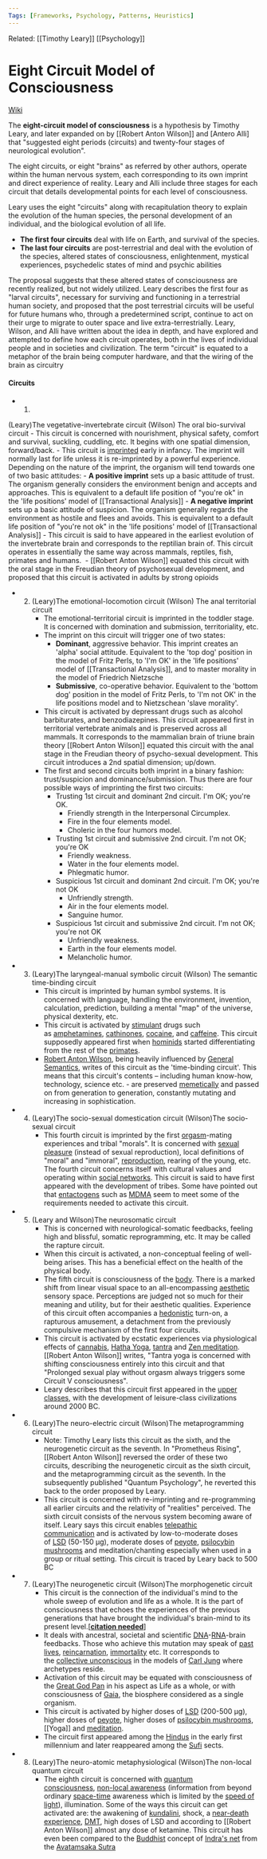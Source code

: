 ```yaml
---
Tags: [Frameworks, Psychology, Patterns, Heuristics]
---
```

Related: [[Timothy Leary]] [[Psychology]]
# Eight Circuit Model of Consciousness 

[Wiki](https://en.wikipedia.org/wiki/Eight-circuit_model_of_consciousness)

The **eight-circuit model of consciousness** is a hypothesis by Timothy Leary, and later expanded on by [[Robert Anton Wilson]] and [Antero Alli] that "suggested eight periods (circuits) and twenty-four stages of neurological evolution". 

The eight circuits, or eight "brains" as referred by other authors, operate within the human nervous system, each corresponding to its own imprint and direct experience of reality. Leary and Alli include three stages for each circuit that details developmental points for each level of consciousness.

Leary uses the eight "circuits" along with recapitulation theory to explain the evolution of the human species, the personal development of an individual, and the biological evolution of all life.

- **The first four circuits** deal with life on Earth, and survival of the species. 
- **The last four circuits** are post-terrestrial and deal with the evolution of the species, altered states of consciousness, enlightenment, mystical experiences, psychedelic states of mind and psychic abilities

The proposal suggests that these altered states of consciousness are recently realized, but not widely utilized. Leary describes the first four as "larval circuits", necessary for surviving and functioning in a terrestrial human society, and proposed that the post terrestrial circuits will be useful for future humans who, through a predetermined script, continue to act on their urge to migrate to outer space and live extra-terrestrially. Leary, Wilson, and Alli have written about the idea in depth, and have explored and attempted to define how each circuit operates, both in the lives of individual people and in societies and civilization. The term "circuit" is equated to a metaphor of the brain being computer hardware, and that the wiring of the brain as circuitry

#### Circuits
- 1. 
(Leary)The vegetative-invertebrate circuit 
(Wilson) The oral bio-survival circuit
		- This circuit is concerned with nourishment, physical safety, comfort and survival, suckling, cuddling, etc. It begins with one spatial dimension, forward/back.
		- This circuit is [imprinted](https://en.wikipedia.org/wiki/Imprinting_(psychology)) early in infancy. The imprint will normally last for life unless it is re-imprinted by a powerful experience. Depending on the nature of the imprint, the organism will tend towards one of two basic attitudes:
			- **A positive imprint** sets up a basic attitude of trust. The organism generally considers the environment benign and accepts and approaches. This is equivalent to a default life position of "you're ok" in the 'life positions' model of [[Transactional Analysis]]
			- **A negative imprint** sets up a basic attitude of suspicion. The organism generally regards the environment as hostile and flees and avoids. This is equivalent to a default life position of "you're not ok" in the 'life positions' model of [[Transactional Analysis]]
		- This circuit is said to have appeared in the earliest evolution of the invertebrate brain and corresponds to the reptilian brain of. This circuit operates in essentially the same way across mammals, reptiles, fish, primates and humans. 
		- [[Robert Anton Wilson]] equated this circuit with the oral stage in the Freudian theory of psychosexual development, and proposed that this circuit is activated in adults by strong opioids




- 2. 
		(Leary)The emotional-locomotion circuit 
		(Wilson) The anal territorial circuit
		- The emotional-territorial circuit is imprinted in the toddler stage. It is concerned with domination and submission, territoriality, etc.
		- The imprint on this circuit will trigger one of two states:
			- **Dominant**, aggressive behavior. This imprint creates an 'alpha' social attitude. Equivalent to the 'top dog' position in the model of Fritz Perls, to 'I'm OK' in the 'life positions' model of [[Transactional Analysis]], and to master morality in the model of Friedrich Nietzsche
			- **Submissive**, co-operative behavior. Equivalent to the 'bottom dog' position in the model of Fritz Perls, to 'I'm not OK' in the life positions model and to Nietzschean 'slave morality'.
		- This circuit is activated by depressant drugs such as alcohol barbiturates, and benzodiazepines. This circuit appeared first in territorial vertebrate animals and is preserved across all mammals. It corresponds to the mammalian brain of triune brain theory [[Robert Anton Wilson]] equated this circuit with the anal stage in the Freudian theory of psycho-sexual development. This circuit introduces a 2nd spatial dimension; up/down.
		- The first and second circuits both imprint in a binary fashion: trust/suspicion and dominance/submission. Thus there are four possible ways of imprinting the first two circuits:
			- Trusting 1st circuit and dominant 2nd circuit. I'm OK; you're OK. 
				- Friendly strength in the Interpersonal Circumplex. 
				- Fire in the four elements model. 
				- Choleric in the four humors model.
			- Trusting 1st circuit and submissive 2nd circuit. I'm not OK; you're OK
				- Friendly weakness. 
				- Water in the four elements model. 
				- Phlegmatic humor.
			- Suspicious 1st circuit and dominant 2nd circuit. I'm OK; you're not OK
				- Unfriendly strength. 
				- Air in the four elements model. 
				- Sanguine humor.
			- Suspicious 1st circuit and submissive 2nd circuit. I'm not OK; you're not OK
				- Unfriendly weakness. 
				- Earth in the four elements model. 
				- Melancholic humor.
- 3. 
		(Leary)The laryngeal-manual symbolic circuit 
		(Wilson) The semantic time-binding circuit
		- This circuit is imprinted by human symbol systems. It is concerned with language, handling the environment, invention, calculation, prediction, building a mental "map" of the universe, physical dexterity, etc.
		- This circuit is activated by [stimulant](https://en.wikipedia.org/wiki/Stimulant) drugs such as [amphetamines](https://en.wikipedia.org/wiki/Amphetamine), [cathinones](https://en.wikipedia.org/wiki/Cathinone), [cocaine](https://en.wikipedia.org/wiki/Cocaine), and [caffeine](https://en.wikipedia.org/wiki/Caffeine). This circuit supposedly appeared first when [hominids](https://en.wikipedia.org/wiki/Hominid) started differentiating from the rest of the [primates](https://en.wikipedia.org/wiki/Primates).
		- [Robert Anton Wilson](https://en.wikipedia.org/wiki/Robert_Anton_Wilson), being heavily influenced by [General Semantics](https://en.wikipedia.org/wiki/General_Semantics), writes of this circuit as the 'time-binding circuit'. This means that this circuit's contents – including human know-how, technology, science etc. - are preserved [memetically](https://en.wikipedia.org/wiki/Meme) and passed on from generation to generation, constantly mutating and increasing in sophistication.
- 4. 
		(Leary)The socio-sexual domestication circuit 
		(Wilson)The socio-sexual circuit
		- This fourth circuit is imprinted by the first [orgasm](https://en.wikipedia.org/wiki/Orgasm)-mating experiences and tribal "morals". It is concerned with [sexual pleasure](https://en.wikipedia.org/wiki/Sexual_pleasure) (instead of sexual reproduction), local definitions of "moral" and "immoral", [reproduction](https://en.wikipedia.org/wiki/Reproduction), rearing of the young, etc. The fourth circuit concerns itself with cultural values and operating within [social networks](https://en.wikipedia.org/wiki/Society). This circuit is said to have first appeared with the development of tribes. Some have pointed out that [entactogens](https://en.wikipedia.org/wiki/Empathogen-entactogen) such as [MDMA](https://en.wikipedia.org/wiki/MDMA) seem to meet some of the requirements needed to activate this circuit.
- 5. (Leary and Wilson)The neurosomatic circuit
		- This is concerned with neurological-somatic feedbacks, feeling high and blissful, somatic reprogramming, etc. It may be called the rapture circuit.
		- When this circuit is activated, a non-conceptual feeling of well-being arises. This has a beneficial effect on the health of the physical body.
		- The fifth circuit is consciousness of the [body](https://en.wikipedia.org/wiki/Human_body). There is a marked shift from linear visual space to an all-encompassing [aesthetic](https://en.wikipedia.org/wiki/Aesthetic) sensory space. Perceptions are judged not so much for their meaning and utility, but for their aesthetic qualities. Experience of this circuit often accompanies a [hedonistic](https://en.wikipedia.org/wiki/Hedonism) turn-on, a rapturous amusement, a detachment from the previously compulsive mechanism of the first four circuits.
		- This circuit is activated by ecstatic experiences via physiological effects of [cannabis](https://en.wikipedia.org/wiki/Cannabis_(drug)), [Hatha Yoga](https://en.wikipedia.org/wiki/Hatha_Yoga), [tantra](https://en.wikipedia.org/wiki/Tantra) and [Zen meditation](https://en.wikipedia.org/wiki/Zen_meditation). [[Robert Anton Wilson]] writes, "Tantra yoga is concerned with shifting consciousness entirely into this circuit and that "Prolonged sexual play without orgasm always triggers some Circuit V consciousness".
		- Leary describes that this circuit first appeared in the [upper classes](https://en.wikipedia.org/wiki/Upper_class), with the development of leisure-class civilizations around 2000 BC.
- 6. 
		(Leary)The neuro-electric circuit 
		(Wilson)The metaprogramming circuit
		- Note: Timothy Leary lists this circuit as the sixth, and the neurogenetic circuit as the seventh. In "Prometheus Rising", [[Robert Anton Wilson]] reversed the order of these two circuits, describing the neurogenetic circuit as the sixth circuit, and the metaprogramming circuit as the seventh. In the subsequently published "Quantum Psychology", he reverted this back to the order proposed by Leary.
		- This circuit is concerned with re-imprinting and re-programming all earlier circuits and the relativity of "realities" perceived. The sixth circuit consists of the nervous system becoming aware of itself. Leary says this circuit enables [telepathic communication](https://en.wikipedia.org/wiki/Telepathy) and is activated by low-to-moderate doses of [LSD](https://en.wikipedia.org/wiki/LSD) (50-150 μg), moderate doses of [peyote](https://en.wikipedia.org/wiki/Peyote), [psilocybin mushrooms](https://en.wikipedia.org/wiki/Psilocybin_mushroom) and meditation/chanting especially when used in a group or ritual setting. This circuit is traced by Leary back to 500 BC
- 7.
		(Leary)The neurogenetic circuit 
		(Wilson)The morphogenetic circuit
		- This circuit is the connection of the individual's mind to the whole sweep of evolution and life as a whole. It is the part of consciousness that echoes the experiences of the previous generations that have brought the individual's brain-mind to its present level.[__[citation needed](https://en.wikipedia.org/wiki/Wikipedia:Citation_needed)__]
		- It deals with ancestral, societal and scientific [DNA](https://en.wikipedia.org/wiki/DNA)-[RNA](https://en.wikipedia.org/wiki/Ribonucleic_acid)-brain feedbacks. Those who achieve this mutation may speak of [past lives](https://en.wikipedia.org/wiki/Past_lives), [reincarnation](https://en.wikipedia.org/wiki/Reincarnation), [immortality](https://en.wikipedia.org/wiki/Immortality) etc. It corresponds to the [collective unconscious](https://en.wikipedia.org/wiki/Collective_unconscious) in the models of [Carl Jung](https://en.wikipedia.org/wiki/Carl_Jung) where archetypes reside.
		- Activation of this circuit may be equated with consciousness of the [Great God Pan](https://en.wikipedia.org/wiki/Pan_(god)) in his aspect as Life as a whole, or with consciousness of [Gaia](https://en.wikipedia.org/wiki/Gaia_hypothesis), the biosphere considered as a single organism.
		- This circuit is activated by higher doses of [LSD](https://en.wikipedia.org/wiki/Lysergic_acid_diethylamide) (200-500 μg), higher doses of [peyote](https://en.wikipedia.org/wiki/Peyote), higher doses of [psilocybin mushrooms](https://en.wikipedia.org/wiki/Psilocybin_mushroom), [[Yoga]] and [meditation](https://en.wikipedia.org/wiki/Meditation).
		- The circuit first appeared among the [Hindus](https://en.wikipedia.org/wiki/Hindus) in the early first millennium and later reappeared among the [Sufi](https://en.wikipedia.org/wiki/Sufi_cosmology) sects.
- 8. 
		(Leary)The neuro-atomic metaphysiological 
		(Wilson)The non-local quantum circuit 
		- The eighth circuit is concerned with [quantum consciousness](https://en.wikipedia.org/wiki/Quantum_mind), [non-local awareness](https://en.wikipedia.org/wiki/Quantum_entanglement) (information from beyond ordinary [space-time](https://en.wikipedia.org/wiki/Space-time) awareness which is limited by the [speed of light](https://en.wikipedia.org/wiki/Speed_of_light)), illumination. Some of the ways this circuit can get activated are: the awakening of [kundalini](https://en.wikipedia.org/wiki/Kundalini_energy), shock, a [near-death experience](https://en.wikipedia.org/wiki/Near-death_experience), [DMT](https://en.wikipedia.org/wiki/N,N-Dimethyltryptamine), high doses of LSD and according to [[Robert Anton Wilson]] almost any dose of ketamine. This circuit has even been compared to the [Buddhist](https://en.wikipedia.org/wiki/Buddhist) concept of [Indra's net](https://en.wikipedia.org/wiki/Indra%27s_net) from the [Avatamsaka Sutra](https://en.wikipedia.org/wiki/Avatamsaka_Sutra)
